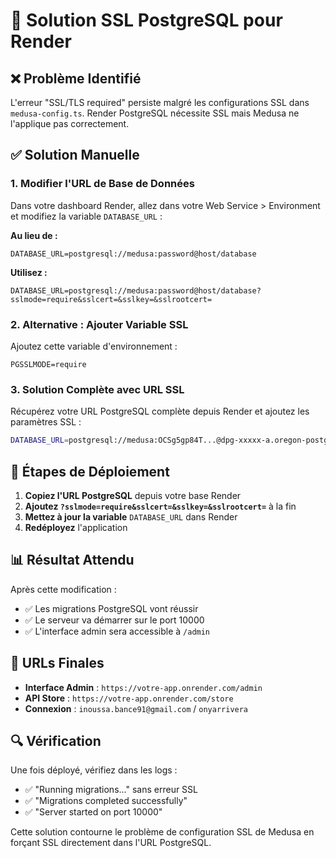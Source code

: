 # 🔧 Solution SSL PostgreSQL pour Render

## ❌ Problème Identifié
L'erreur "SSL/TLS required" persiste malgré les configurations SSL dans `medusa-config.ts`. Render PostgreSQL nécessite SSL mais Medusa ne l'applique pas correctement.

## ✅ Solution Manuelle

### 1. **Modifier l'URL de Base de Données**

Dans votre dashboard Render, allez dans votre Web Service > Environment et modifiez la variable `DATABASE_URL` :

**Au lieu de :**
```
DATABASE_URL=postgresql://medusa:password@host/database
```

**Utilisez :**
```
DATABASE_URL=postgresql://medusa:password@host/database?sslmode=require&sslcert=&sslkey=&sslrootcert=
```

### 2. **Alternative : Ajouter Variable SSL**

Ajoutez cette variable d'environnement :
```
PGSSLMODE=require
```

### 3. **Solution Complète avec URL SSL**

Récupérez votre URL PostgreSQL complète depuis Render et ajoutez les paramètres SSL :

```bash
DATABASE_URL=postgresql://medusa:OCSg5gp84T...@dpg-xxxxx-a.oregon-postgres.render.com/medusa?sslmode=require&sslcert=&sslkey=&sslrootcert=
```

## 🚀 Étapes de Déploiement

1. **Copiez l'URL PostgreSQL** depuis votre base Render
2. **Ajoutez `?sslmode=require&sslcert=&sslkey=&sslrootcert=`** à la fin
3. **Mettez à jour la variable** `DATABASE_URL` dans Render
4. **Redéployez** l'application

## 📊 Résultat Attendu

Après cette modification :
- ✅ Les migrations PostgreSQL vont réussir
- ✅ Le serveur va démarrer sur le port 10000
- ✅ L'interface admin sera accessible à `/admin`

## 🎯 URLs Finales

- **Interface Admin** : `https://votre-app.onrender.com/admin`
- **API Store** : `https://votre-app.onrender.com/store`
- **Connexion** : `inoussa.bance91@gmail.com` / `onyarrivera`

## 🔍 Vérification

Une fois déployé, vérifiez dans les logs :
- ✅ "Running migrations..." sans erreur SSL
- ✅ "Migrations completed successfully"
- ✅ "Server started on port 10000"

Cette solution contourne le problème de configuration SSL de Medusa en forçant SSL directement dans l'URL PostgreSQL.
